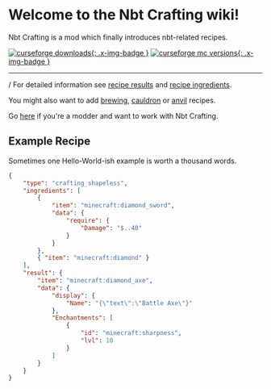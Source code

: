 # Welcome to the Nbt Crafting wiki!

Nbt Crafting is a mod which finally introduces nbt-related recipes.

[![curseforge downloads](https://cf.way2muchnoise.eu/full_nbt-crafting_downloads.svg){: .x-img-badge }](https://minecraft.curseforge.com/projects/nbt-crafting)
[![curseforge mc versions](https://cf.way2muchnoise.eu/versions/nbt-crafting.svg){: .x-img-badge }](https://minecraft.curseforge.com/projects/nbt-crafting)

---
/
For detailed information see [recipe results](../recipe-parts/ingredients/remainders) and [recipe ingredients](../recipe-parts/ingredients/ingredients).

You might also want to add [brewing](../recipe-types/brewing), [cauldron](../recipe-types/cauldron) or [anvil](../recipe-types/anvil) recipes.

Go [here](../modders.md) if you're a modder and want to work with Nbt Crafting.

## Example Recipe
Sometimes one Hello-World-ish example is worth a thousand words.

```json
{
	"type": "crafting_shapeless",
	"ingredients": [
		{
			"item": "minecraft:diamond_sword",
			"data": {
				"require": {
					"Damage": "$..40"
				}
			}
		},
		{ "item": "minecraft:diamond" }
	],
	"result": {
		"item": "minecraft:diamond_axe",
		"data": {
			"display": {
				"Name": "{\"text\":\"Battle Axe\"}"
			},
			"Enchantments": [
				{
					"id": "minecraft:sharpness",
					"lvl": 10
				}
			]
		}
	}
}
```
